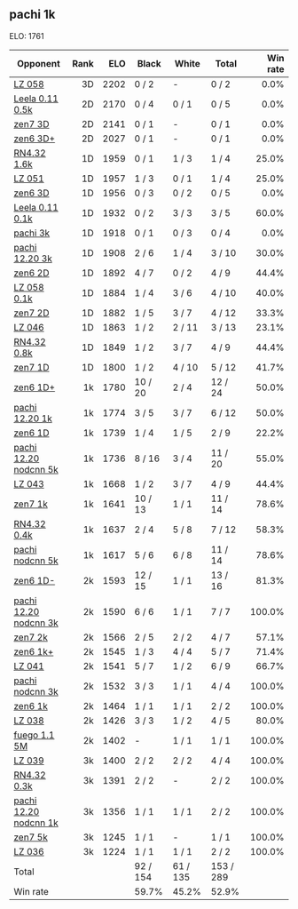 ## pachi 1k ##

ELO: 1761

Opponent | Rank | ELO | Black | White | Total | Win rate
---------|-----:|----:|-------|-------|-------|-------:
[LZ 058](LZ%20058.md) | 3D | 2202 | 0 / 2 | - | 0 / 2 | 0.0%
[Leela 0.11 0.5k](Leela%200.11%200.5k.md) | 2D | 2170 | 0 / 4 | 0 / 1 | 0 / 5 | 0.0%
[zen7 3D](zen7%203D.md) | 2D | 2141 | 0 / 1 | - | 0 / 1 | 0.0%
[zen6 3D+](zen6%203D+.md) | 2D | 2027 | 0 / 1 | - | 0 / 1 | 0.0%
[RN4.32 1.6k](RN4.32%201.6k.md) | 1D | 1959 | 0 / 1 | 1 / 3 | 1 / 4 | 25.0%
[LZ 051](LZ%20051.md) | 1D | 1957 | 1 / 3 | 0 / 1 | 1 / 4 | 25.0%
[zen6 3D](zen6%203D.md) | 1D | 1956 | 0 / 3 | 0 / 2 | 0 / 5 | 0.0%
[Leela 0.11 0.1k](Leela%200.11%200.1k.md) | 1D | 1932 | 0 / 2 | 3 / 3 | 3 / 5 | 60.0%
[pachi 3k](pachi%203k.md) | 1D | 1918 | 0 / 1 | 0 / 3 | 0 / 4 | 0.0%
[pachi 12.20 3k](pachi%2012.20%203k.md) | 1D | 1908 | 2 / 6 | 1 / 4 | 3 / 10 | 30.0%
[zen6 2D](zen6%202D.md) | 1D | 1892 | 4 / 7 | 0 / 2 | 4 / 9 | 44.4%
[LZ 058 0.1k](LZ%20058%200.1k.md) | 1D | 1884 | 1 / 4 | 3 / 6 | 4 / 10 | 40.0%
[zen7 2D](zen7%202D.md) | 1D | 1882 | 1 / 5 | 3 / 7 | 4 / 12 | 33.3%
[LZ 046](LZ%20046.md) | 1D | 1863 | 1 / 2 | 2 / 11 | 3 / 13 | 23.1%
[RN4.32 0.8k](RN4.32%200.8k.md) | 1D | 1849 | 1 / 2 | 3 / 7 | 4 / 9 | 44.4%
[zen7 1D](zen7%201D.md) | 1D | 1800 | 1 / 2 | 4 / 10 | 5 / 12 | 41.7%
[zen6 1D+](zen6%201D+.md) | 1k | 1780 | 10 / 20 | 2 / 4 | 12 / 24 | 50.0%
[pachi 12.20 1k](pachi%2012.20%201k.md) | 1k | 1774 | 3 / 5 | 3 / 7 | 6 / 12 | 50.0%
[zen6 1D](zen6%201D.md) | 1k | 1739 | 1 / 4 | 1 / 5 | 2 / 9 | 22.2%
[pachi 12.20 nodcnn 5k](pachi%2012.20%20nodcnn%205k.md) | 1k | 1736 | 8 / 16 | 3 / 4 | 11 / 20 | 55.0%
[LZ 043](LZ%20043.md) | 1k | 1668 | 1 / 2 | 3 / 7 | 4 / 9 | 44.4%
[zen7 1k](zen7%201k.md) | 1k | 1641 | 10 / 13 | 1 / 1 | 11 / 14 | 78.6%
[RN4.32 0.4k](RN4.32%200.4k.md) | 1k | 1637 | 2 / 4 | 5 / 8 | 7 / 12 | 58.3%
[pachi nodcnn 5k](pachi%20nodcnn%205k.md) | 1k | 1617 | 5 / 6 | 6 / 8 | 11 / 14 | 78.6%
[zen6 1D-](zen6%201D-.md) | 2k | 1593 | 12 / 15 | 1 / 1 | 13 / 16 | 81.3%
[pachi 12.20 nodcnn 3k](pachi%2012.20%20nodcnn%203k.md) | 2k | 1590 | 6 / 6 | 1 / 1 | 7 / 7 | 100.0%
[zen7 2k](zen7%202k.md) | 2k | 1566 | 2 / 5 | 2 / 2 | 4 / 7 | 57.1%
[zen6 1k+](zen6%201k+.md) | 2k | 1545 | 1 / 3 | 4 / 4 | 5 / 7 | 71.4%
[LZ 041](LZ%20041.md) | 2k | 1541 | 5 / 7 | 1 / 2 | 6 / 9 | 66.7%
[pachi nodcnn 3k](pachi%20nodcnn%203k.md) | 2k | 1532 | 3 / 3 | 1 / 1 | 4 / 4 | 100.0%
[zen6 1k](zen6%201k.md) | 2k | 1464 | 1 / 1 | 1 / 1 | 2 / 2 | 100.0%
[LZ 038](LZ%20038.md) | 2k | 1426 | 3 / 3 | 1 / 2 | 4 / 5 | 80.0%
[fuego 1.1 5M](fuego%201.1%205M.md) | 2k | 1402 | - | 1 / 1 | 1 / 1 | 100.0%
[LZ 039](LZ%20039.md) | 3k | 1400 | 2 / 2 | 2 / 2 | 4 / 4 | 100.0%
[RN4.32 0.3k](RN4.32%200.3k.md) | 3k | 1391 | 2 / 2 | - | 2 / 2 | 100.0%
[pachi 12.20 nodcnn 1k](pachi%2012.20%20nodcnn%201k.md) | 3k | 1356 | 1 / 1 | 1 / 1 | 2 / 2 | 100.0%
[zen7 5k](zen7%205k.md) | 3k | 1245 | 1 / 1 | - | 1 / 1 | 100.0%
[LZ 036](LZ%20036.md) | 3k | 1224 | 1 / 1 | 1 / 1 | 2 / 2 | 100.0%
Total | | | 92 / 154 | 61 / 135 | 153 / 289 | 
Win rate| | | 59.7% | 45.2% | 52.9% | 
